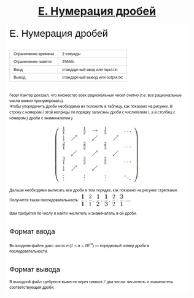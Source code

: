 <h1 align="center">
    <a href='https://contest.yandex.ru/contest/59542/problems/E/'>
E. Нумерация дробей
</a>
</h1>


<div align="center">
<img src="./docs/img/task.png" height="700px" /> 
</div>
